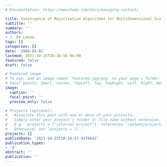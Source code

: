 ```yaml
---
# Documentation: https://wowchemy.com/docs/managing-content/

title: Convergence of Majorization Algorithms for Multidimensional Scaling
subtitle: ''
summary: ''
authors:
- J. De Leeuw
tags: []
categories: []
date: '1984-01-01'
lastmod: 2021-10-25T16:16:58-04:00
featured: false
draft: false

# Featured image
# To use, add an image named `featured.jpg/png` to your page's folder.
# Focal points: Smart, Center, TopLeft, Top, TopRight, Left, Right, BottomLeft, Bottom, BottomRight.
image:
  caption: ''
  focal_point: ''
  preview_only: false

# Projects (optional).
#   Associate this post with one or more of your projects.
#   Simply enter your project's folder or file name without extension.
#   E.g. `projects = ["internal-project"]` references `content/project/deep-learning/index.md`.
#   Otherwise, set `projects = []`.
projects: []
publishDate: '2021-10-25T20:16:57.937664Z'
publication_types:
- '4'
abstract: ''
publication: ''
---
```

